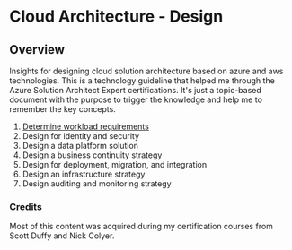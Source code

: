 # Cloud Architecture - Design

## Overview 
Insights for designing cloud solution architecture based on azure and aws technologies.
This is a technology guideline that helped me through the Azure Solution Architect Expert certifications.
It's just a topic-based document with the purpose to trigger the knowledge and help me to remember the key concepts.

1. [Determine workload requirements](workload.md)
2. Design for identity and security
3. Design a data platform solution
4. Design a business continuity strategy
5. Design for deployment, migration, and integration
6. Design an infrastructure strategy
7. Design auditing and monitoring strategy

### Credits

Most of this content was acquired during my certification courses from Scott Duffy and Nick Colyer.

